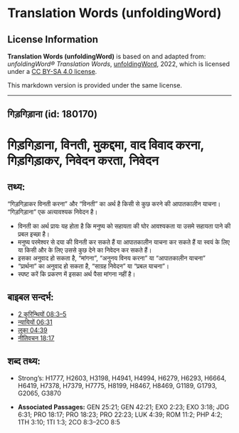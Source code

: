 # Translation Words (unfoldingWord)

## License Information

**Translation Words (unfoldingWord)** is based on and adapted from: _unfoldingWord® Translation Words_, [unfoldingWord](https://unfoldingword.org/utw), 2022, which is licensed under a [CC BY-SA 4.0 license](https://creativecommons.org/licenses/by-sa/4.0/legalcode.en).

This markdown version is provided under the same license.



--------------------------------

## गिड़गिड़ाना (id: 180170)

गिड़गिड़ाना, विनती, मुकद्दमा, वाद विवाद करना, गिड़गिड़ाकर, निवेदन करता, निवेदन
==============================================================================

तथ्य:
-----

“गिड़गिड़ाकर विनती करना” और “विनती” का अर्थ है किसी से कुछ करने की आपातकालीन याचना। “गिड़गिड़ाना” एक अत्यावश्यक निवेदन है।

* विनती का अर्थ प्रायः यह होता है कि मनुष्य को सहायता की घोर आवश्यकता या उसमे सहायता पाने की प्रबल इच्छा है।
* मनुष्य परमेश्वर से दया की विनती कर सकते हैं या आपातकालीन याचना कर सकते हैं या स्वयं के लिए या किसी और के लिए उससे कुछ देने का निवेदन कर सकते हैं।
* इसका अनुवाद हो सकता है, “मांगना”, “अनुनय विनय करना” या “आपातकालीन याचना”
* “प्रार्थना” का अनुवाद हो सकता है, “साग्रह निवेदन” या “प्रबल याचना”।
* स्पष्ट करें कि प्रकरण में इसका अर्थ पैसा मांगना नहीं है।

बाइबल सन्दर्भ:
--------------

* [2 कुरिन्थियों 08:3–5](https://ref.ly/2Cor0:0)
* [न्यायियों 06:31](https://ref.ly/Judg6:31)
* [लूका 04:39](https://ref.ly/Luke4:39)
* [नीतिवचन 18:17](https://ref.ly/Prov18:17)

शब्द तथ्य:
----------

* Strong’s: H1777, H2603, H3198, H4941, H4994, H6279, H6293, H6664, H6419, H7378, H7379, H7775, H8199, H8467, H8469, G1189, G1793, G2065, G3870

* **Associated Passages:** GEN 25:21; GEN 42:21; EXO 2:23; EXO 3:18; JDG 6:31; PRO 18:17; PRO 18:23; PRO 22:23; LUK 4:39; ROM 11:2; PHP 4:2; 1TH 3:10; 1TI 1:3; 2CO 8:3–2CO 8:5

